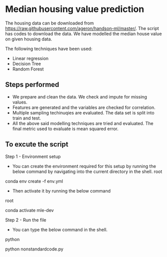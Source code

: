 # Median housing value prediction

The housing data can be downloaded from https://raw.githubusercontent.com/ageron/handson-ml/master/. The script has codes to download the data. We have modelled the median house value on given housing data. 

The following techniques have been used: 

 - Linear regression
 - Decision Tree
 - Random Forest

## Steps performed
 - We prepare and clean the data. We check and impute for missing values.
 - Features are generated and the variables are checked for correlation.
 - Multiple sampling techinuqies are evaluated. The data set is split into train and test.
 - All the above said modelling techniques are tried and evaluated. The final metric used to evaluate is mean squared error.

## To excute the script

Step 1 - Environment setup

- You can create the environment required for this setup by running the below command by navigating into the current directory in the shell.
root

conda env create -f env.yml

- Then activate it by running the below command
 
root

conda activate mle-dev

Step 2 - Run the file

- You can type the below command in the shell.
 
python

python nonstandardcode.py

